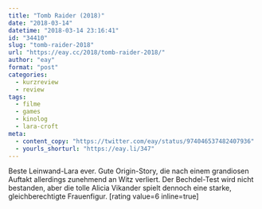 ```yaml
---
title: "Tomb Raider (2018)"
date: "2018-03-14"
datetime: "2018-03-14 23:16:41"
id: "34410"
slug: "tomb-raider-2018"
url: "https://eay.cc/2018/tomb-raider-2018/"
author: "eay"
format: "post"
categories:
  - kurzreview
  - review
tags:
  - filme
  - games
  - kinolog
  - lara-croft
meta:
  - content_copy: "https://twitter.com/eay/status/974046537482407936"
  - yourls_shorturl: "https://eay.li/347"
---
```


Beste Leinwand-Lara ever. Gute Origin-Story, die nach einem grandiosen Auftakt allerdings zunehmend an Witz verliert. Der Bechdel-Test wird nicht bestanden, aber die tolle Alicia Vikander spielt dennoch eine starke, gleichberechtigte Frauenfigur. \[rating value=6 inline=true\]
